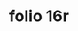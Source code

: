 ---
layout: edition
title: folio 16r
manuscript: Turin, Biblioteca Nazionale, MS N.III.19
sigla: T
iip: t016r.tif
milestone: 31
---